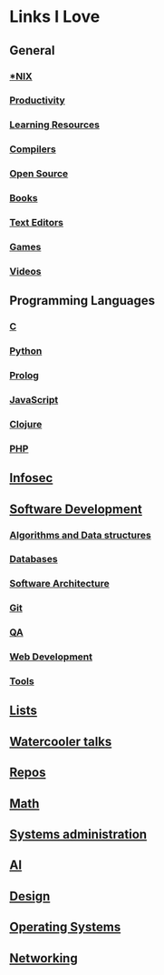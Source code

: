 # Links I Love


## General

### [*NIX](include/NIX.md)
### [Productivity](include/PRODUCTIVITY.md)
### [Learning Resources](include/LEARNING_RESOURCES.md)
### [Compilers](include/COMPILERS.md)
### [Open Source](include/OPEN_SOURCE.md)
### [Books](include/BOOKS.md)
### [Text Editors](include/TEXT_EDITORS.md)
### [Games](include/GAMES.md)
### [Videos](include/VIDEOS.md)


## Programming Languages

### [C](include/C.md)
### [Python](include/PYTHON.md)
### [Prolog](include/PROLOG.md)
### [JavaScript](include/JAVASCRIPT.md)
### [Clojure](include/CLOJURE.md)
### [PHP](include/PHP.md)

## [Infosec](include/INFOSEC.md)

## [Software Development](include/SOFTWARE_DEVELOPMENT.md)

### [Algorithms and Data structures](include/ALGORITHMS_AND_DATA_STRUCTURES.md)
### [Databases](include/DATABASES.md)
### [Software Architecture](include/SOFTWARE_ARCHITECTURE.md)
### [Git](include/GIT.md)
### [QA](include/QA.md)
### [Web Development](include/WEB_DEVELOPMENT.md)
### [Tools](include/TOOLS.md)

## [Lists](include/LISTS.md)
## [Watercooler talks](include/WATERCOOLER_TALK.md)
## [Repos](include/REPOS.md)
## [Math](include/MATH.md)

## [Systems administration](include/SYSADMIN.md)
## [AI](include/AI.md)
## [Design](include/DESIGN.md)
## [Operating Systems](include/OS.md)
## [Networking](include/NETWORKING.md)
